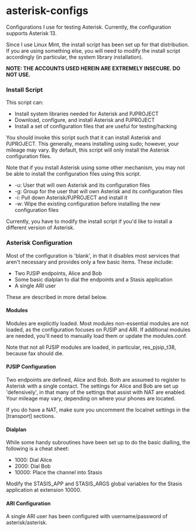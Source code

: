 asterisk-configs
================

Configurations I use for testing Asterisk. Currently, the configuration supports Asterisk 13.

Since I use Linux Mint, the install script has been set up for that distribution. If you are using something else, you will need to modify the install script accordingly (in particular, the system library installation).

**NOTE: THE ACCOUNTS USED HEREIN ARE EXTREMELY INSECURE. DO NOT USE.**

### Install Script

This script can:
* Install system libraries needed for Asterisk and PJPROJECT
* Download, configure, and install Asterisk and PJPROJECT
* Install a set of configuration files that are useful for testing/hacking

You should invoke this script such that it can install Asterisk and PJPROJECT. This generally, means installing using sudo; however, your mileage may vary. By default, this script will only install the Asterisk configuration files.

Note that if you install Asterisk using some other mechanism, you may not be able to install the configuration files using this script.

* -u: User that will own Asterisk and its configuration files
* -g: Group for the user that will own Asterisk and its configuration files
* -i: Pull down Asterisk/PJPROJECT and install it
* -w: Wipe the existing configuration before installing the new configuration files

Currently, you have to modify the install script if you'd like to install a different version of Asterisk.

### Asterisk Configuration

Most of the configuration is 'blank', in that it disables most services that aren't necessary and provides only a few basic items. These include:
* Two PJSIP endpoints, Alice and Bob
* Some basic dialplan to dial the endpoints and a Stasis application
* A single ARI user

These are described in more detail below.

#### Modules

Modules are explicitly loaded. Most modules non-essential modules are not loaded, as the configuration focuses on PJSIP and ARI. If additional modules are needed, you'll need to manually load them or update the modules.conf.

Note that not all PJSIP modules are loaded, in particular, res_pjsip_t38, because fax should die.

#### PJSIP Configuration

Two endpoints are defined, Alice and Bob. Both are assumed to register to Asterisk with a single contact. The settings for Alice and Bob are set up 'defensively', in that many of the settings that assist with NAT are enabled. Your mileage may vary, depending on where your phones are located.

If you do have a NAT, make sure you uncomment the localnet settings in the [transport] sections.

#### Dialplan

While some handy subroutines have been set up to do the basic dialling, the following is a cheat sheet:

* 1000: Dial Alice
* 2000: Dial Bob
* 10000: Place the channel into Stasis

Modify the STASIS_APP and STASIS_ARGS global variables for the Stasis application at extension 10000.

#### ARI Configuration

A single ARI user has been configured with username/password of asterisk/asterisk.



